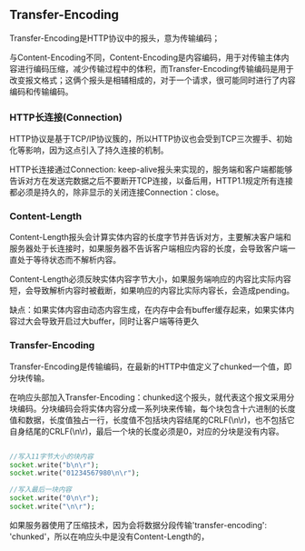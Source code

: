 ## Transfer-Encoding
Transfer-Encoding是HTTP协议中的报头，意为传输编码；

与Content-Encoding不同，Content-Encoding是内容编码，用于对传输主体内容进行编码压缩，减少传输过程中的体积，而Transfer-Encoding传输编码是用于改变报文格式；这俩个报头是相辅相成的，对于一个请求，很可能同时进行了内容编码和传输编码。

### HTTP长连接(Connection)
HTTP协议是基于TCP/IP协议簇的，所以HTTP协议也会受到TCP三次握手、初始化等影响，因为这点引入了持久连接的机制。

HTTP长连接通过Connection: keep-alive报头来实现的，服务端和客户端都能够告诉对方在发送完数据之后不要断开TCP连接，以备后用，HTTP1.1规定所有连接都必须是持久的，除非显示的关闭连接Connection：close。

### Content-Length
Content-Length报头会计算实体内容的长度字节并告诉对方，主要解决客户端和服务器处于长连接时，如果服务器不告诉客户端相应内容的长度，会导致客户端一直处于等待状态而不解析内容。

Content-Length必须反映实体内容字节大小，如果服务端响应的内容比实际内容短，会导致解析内容时被截断，如果响应的内容比实际内容长，会造成pending。

缺点：如果实体内容由动态内容生成，在内存中会有buffer缓存起来，如果实体内容过大会导致开启过大buffer，同时让客户端等待更久

### Transfer-Encoding
Transfer-Encoding是传输编码，在最新的HTTP中值定义了chunked一个值，即分块传输。

在响应头部加入Transfer-Encoding：chunked这个报头，就代表这个报文采用分块编码。分块编码会将实体内容分成一系列块来传输，每个块包含十六进制的长度值和数据，长度值独占一行，长度值不包括块内容结尾的CRLF(\n\r)，也不包括它自身结尾的CRLF(\n\r)，最后一个块的长度必须是0，对应的分块是没有内容。

```php

//写入11字节大小的块内容
socket.write("b\n\r");
socket.write("01234567980\n\r");

//写入最后一块内容
socket.write("0\n\r");
socket.write("\n\r");

```

如果服务器使用了压缩技术，因为会将数据分段传输'transfer-encoding': 'chunked'，所以在响应头中是没有Content-Length的，

